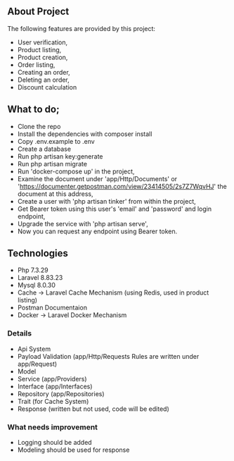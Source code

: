 
## About Project

The following features are provided by this project:

- User verification,
- Product listing,
- Product creation,
- Order listing,
- Creating an order,
- Deleting an order,
- Discount calculation

## What to do;
- Clone the repo
- Install the dependencies with composer install
- Copy .env.example to .env
- Create a database
- Run php artisan key:generate
- Run php artisan migrate
- Run 'docker-compose up' in the project,
- Examine the document under 'app/Http/Documents' or 'https://documenter.getpostman.com/view/23414505/2s7Z7WqvHJ' the document at this address,
- Create a user with 'php artisan tinker' from within the project,
- Get Bearer token using this user's 'email' and 'password' and login endpoint,
- Upgrade the service with 'php artisan serve',
- Now you can request any endpoint using Bearer token.

## Technologies
- Php 7.3.29
- Laravel 8.83.23
- Mysql 8.0.30
- Cache -> Laravel Cache Mechanism (using Redis, used in product listing)
- Postman Documentaion
- Docker -> Laravel Docker Mechanism

### Details

- Api System
- Payload Validation (app/Http/Requests Rules are written under app/Request)
- Model
- Service (app/Providers)
- Interface (app/Interfaces)
- Repository (app/Repositories)
- Trait (for Cache System)
- Response (written but not used, code will be edited)

### What needs improvement

- Logging should be added
- Modeling should be used for response
